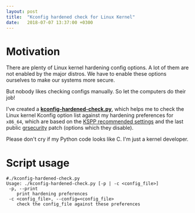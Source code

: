 ```yaml
---
layout: post
title:  "Kconfig hardened check for Linux Kernel"
date:   2018-07-07 13:37:00 +0300
---
```


# Motivation

There are plenty of Linux kernel hardening config options. A lot of them are not enabled by the major distros. We have to enable these options ourselves to make our systems more secure.

But nobody likes checking configs manually. So let the computers do their job!

I've created a [__kconfig-hardened-check.py__][1], which helps me to check the Linux kernel Kconfig option list against my hardening preferences for `x86_64`, which are based on the [KSPP recommended settings][2] and the last public [grsecurity][3] patch (options which they disable).

Please don't cry if my Python code looks like C. I'm just a kernel developer.

# Script usage

```
#./kconfig-hardened-check.py
Usage: ./kconfig-hardened-check.py [-p | -c <config_file>]
 -p, --print
	print hardening preferences
 -c <config_file>, --config=<config_file>
	check the config_file against these preferences
```

[1]: https://github.com/a13xp0p0v/kconfig-hardened-check
[2]: http://kernsec.org/wiki/index.php/Kernel_Self_Protection_Project/Recommended_Settings
[3]: https://grsecurity.net/

